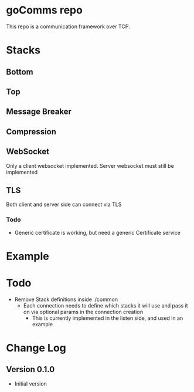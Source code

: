 # goComms repo
This repo is a communication framework over TCP.


# Stacks

## Bottom
## Top
## Message Breaker
## Compression

## WebSocket
Only a client websocket implemented. Server websocket must still be implemented

## TLS
Both client and server side can connect via TLS
### Todo
* Generic certificate is working, but need a generic Certificate service





# Example






# Todo
* Remove Stack definitions inside ./common
  * Each connection needs to define which stacks it will use and pass it on via optional params in the connection creation
    * This is currently implemented in the listen side, and used in an example







# Change Log


## Version 0.1.0
* Initial version

